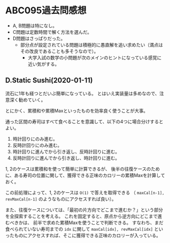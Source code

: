 # ABC095過去問感想

- A, B問題は特になし。
- C問題は定数時間で解く方法を選んだ。
- D問題はさっぱりだった。
  - 部分点が設定されている問題は積極的に愚直解を追い求めたい（満点はその改良であることも多そうなので）。
    - 大学入試の数学の小問題が次のメインのヒントになっている感覚に近い気がする。

## D.Static Sushi(2020-01-11)

流石に1年も経つとだいぶ簡単になっている。
とはいえ実装量は多めなので、注意深く勧めていく。

とにかく、累積和や累積Maxといったものを効率良く使うことが大事。

通った区間の寿司はすべて食べることを意識して、以下の4つに場合分けするとよい。

1. 時計回りにのみ進む。
2. 反時計回りにのみ進む。
3. 時計回りに進んでから引き返し、反時計回りに進む。
4. 反時計回りに進んでから引き返し、時計回りに進む。

1, 2のケースは累積和を使って簡単に計算できるが、
後半の往復ケースのために、ある寿司の位置に関して、獲得できる正味のカロリーの累積Maxを計算しておく。

この前処理によって、1, 2のケースは `O(1)` で答えを取得できる
（ `maxCal[n-1], revMaxCal[n-1]` のようなものにアクセスすれば良い）。

また、往復ケースについては、「最初の片方向でどこまで進むか？」という部分を全探索することを考える。
これを固定すると、原点から逆方向にどこまで進むべきかは、
前半で求めた累積Maxを使うことで判断できる。
すなわち、まだ食べられていない寿司までの `idx` に関して `maxCal[idx], revMaxCal[idx]`
といったものにアクセスすれば、そこに獲得できる正味のカロリーが入っている。

